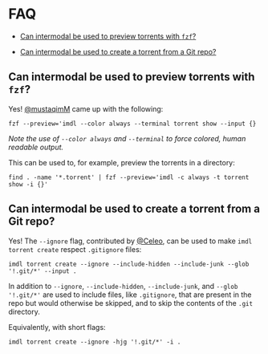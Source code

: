 FAQ
===


- [Can intermodal be used to preview torrents with `fzf`?](#fzf-preview)

- [Can intermodal be used to create a torrent from a Git repo?](#git-repo)



<a name="fzf-preview"></a>
## Can intermodal be used to preview torrents with `fzf`?
</h2>

Yes! [@mustaqimM](https://github.com/mustaqimM) came up with the following:

    fzf --preview='imdl --color always --terminal torrent show --input {}

_Note the use of `--color always` and `--terminal` to force colored, human readable output._

This can be used to, for example, preview the torrents in a directory:

    find . -name '*.torrent' | fzf --preview='imdl -c always -t torrent show -i {}'

<a name="git-repo"></a>
## Can intermodal be used to create a torrent from a Git repo?
</h2>

Yes! The `--ignore` flag, contributed by [@Celeo](https://github.com/Celeo), can be used
to make `imdl torrent create` respect `.gitignore` files:

    imdl torrent create --ignore --include-hidden --include-junk --glob '!.git/*' --input .

In addition to `--ignore`, `--include-hidden`, `--include-junk`, and `--glob '!.git/*'`
are used to include files, like `.gitignore`, that are present in the repo but would
otherwise be skipped, and to skip the contents of the `.git` directory.

Equivalently, with short flags:

    imdl torrent create --ignore -hjg '!.git/*' -i .
